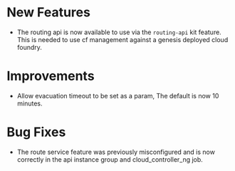 # New Features

- The routing api is now available to use via the `routing-api` kit feature.
  This is needed to use cf management against a genesis deployed cloud foundry.

# Improvements

- Allow evacuation timeout to be set as a param, The default is now 10 minutes.

# Bug Fixes

- The route service feature was previously misconfigured and is now correctly in the api instance group   and cloud_controller_ng job.